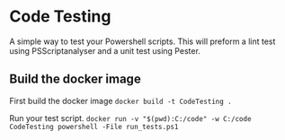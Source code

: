 # Code Testing
A simple way to test your Powershell scripts.  This will preform a lint test using PSScriptanalyser and a unit test using Pester.

## Build the docker image

First build the docker image
`docker build -t CodeTesting .`

Run your test script.
`docker run -v "$(pwd):C:/code" -w C:/code CodeTesting powershell -File run_tests.ps1`